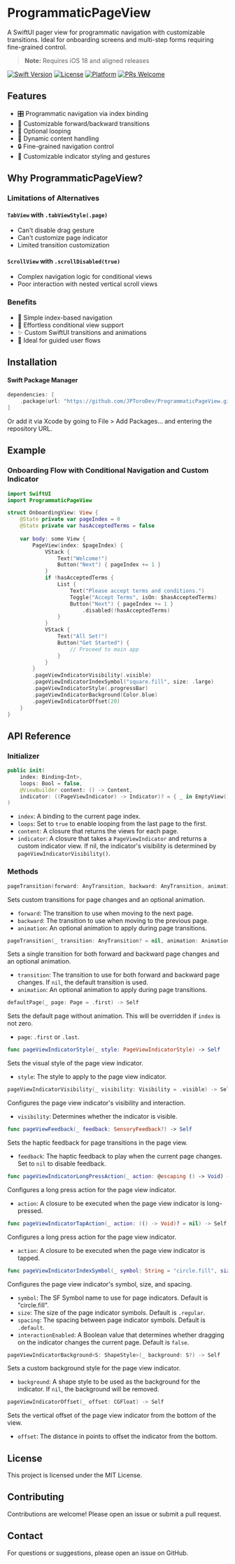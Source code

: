 # ProgrammaticPageView

A SwiftUI pager view for programmatic navigation with customizable transitions. Ideal for onboarding screens and multi-step forms requiring fine-grained control.

> **Note:** Requires iOS 18 and aligned releases

[![Swift Version](https://img.shields.io/badge/Swift-6.0-orange)](https://swift.org)
[![License](https://img.shields.io/badge/License-MIT-yellow.svg)](https://opensource.org/licenses/MIT)
[![Platform](https://img.shields.io/badge/platform-iOS%20%7C%20macOS-lightgrey.svg)](https://developer.apple.com/)
[![PRs Welcome](https://img.shields.io/badge/PRs-welcome-brightgreen.svg)](http://makeapullrequest.com)

## Features

- 🎛️ Programmatic navigation via index binding
- 🔄 Customizable forward/backward transitions
- 🔁 Optional looping
- 🧩 Dynamic content handling
- 🔒 Fine-grained navigation control
- 🎨 Customizable indicator styling and gestures

## Why ProgrammaticPageView?

### Limitations of Alternatives

#### `TabView` with `.tabViewStyle(.page)`
- Can't disable drag gesture
- Can't customize page indicator
- Limited transition customization

#### `ScrollView` with `.scrollDisabled(true)`
- Complex navigation logic for conditional views
- Poor interaction with nested vertical scroll views

### Benefits

- 🚀 Simple index-based navigation
- 🔀 Effortless conditional view support
- ✨ Custom SwiftUI transitions and animations
- 📱 Ideal for guided user flows

## Installation

#### Swift Package Manager

```swift
dependencies: [
    .package(url: "https://github.com/JPToroDev/ProgrammaticPageView.git", from: "1.0.0")
]
```

Or add it via Xcode by going to File > Add Packages… and entering the repository URL.

## Example

### Onboarding Flow with Conditional Navigation and Custom Indicator

```swift
import SwiftUI
import ProgrammaticPageView

struct OnboardingView: View {
    @State private var pageIndex = 0
    @State private var hasAcceptedTerms = false
    
    var body: some View {
        PageView(index: $pageIndex) {
            VStack {
                Text("Welcome!")
                Button("Next") { pageIndex += 1 }
            }
            if !hasAcceptedTerms {
                List {
                    Text("Please accept terms and conditions.")
                    Toggle("Accept Terms", isOn: $hasAcceptedTerms)
                    Button("Next") { pageIndex += 1 }
                        .disabled(!hasAcceptedTerms)
                }
            }
            VStack {
                Text("All Set!")
                Button("Get Started") {
                    // Proceed to main app
                }
            }
        }
        .pageViewIndicatorVisibility(.visible)
        .pageViewIndicatorIndexSymbol("square.fill", size: .large)
        .pageViewIndicatorStyle(.progressBar)
        .pageViewIndicatorBackground(Color.blue)
        .pageViewIndicatorOffset(20)
    }
}
```

## API Reference

### Initializer

```swift
public init(
    index: Binding<Int>,
    loops: Bool = false,
    @ViewBuilder content: () -> Content,
    indicator: ((PageViewIndicator) -> Indicator)? = { _ in EmptyView() }
)
```

- `index`: A binding to the current page index.
- `loops`: Set to `true` to enable looping from the last page to the first.
- `content`: A closure that returns the views for each page.
- `indicator`: A closure that takes a `PageViewIndicator` and returns a custom indicator view. If nil, the indicator's visibility is determined by `pageViewIndicatorVisibility()`.

### Methods

```swift
pageTransition(forward: AnyTransition, backward: AnyTransition, animation: Animation? = .default) -> Self
```

Sets custom transitions for page changes and an optional animation.
- `forward`: The transition to use when moving to the next page.
- `backward`: The transition to use when moving to the previous page.
- `animation`: An optional animation to apply during page transitions.

```swift
pageTransition(_ transition: AnyTransition? = nil, animation: Animation? = .default) -> Self
```

Sets a single transition for both forward and backward page changes and an optional animation.
- `transition`: The transition to use for both forward and backward page changes. If `nil`, the default transition is used.
- `animation`: An optional animation to apply during page transitions.

```swift
defaultPage(_ page: Page = .first) -> Self
```

Sets the default page without animation. This will be overridden if `index` is not zero.
- `page`: `.first` or `.last`.

```swift
func pageViewIndicatorStyle(_ style: PageViewIndicatorStyle) -> Self
```

Sets the visual style of the page view indicator.
  - `style`: The style to apply to the page view indicator.

```swift
pageViewIndicatorVisibility(_ visibility: Visibility = .visible) -> Self
```

Configures the page view indicator's visibility and interaction.
- `visibility`: Determines whether the indicator is visible.

```swift
func pageViewFeedback(_ feedback: SensoryFeedback?) -> Self
```

Sets the haptic feedback for page transitions in the page view.
- `feedback`: The haptic feedback to play when the current page changes. Set to `nil` to disable feedback.

```swift
func pageViewIndicatorLongPressAction(_ action: @escaping () -> Void) -> Self
```

Configures a long press action for the page view indicator.
- `action`: A closure to be executed when the page view indicator is long-pressed.

```swift
func pageViewIndicatorTapAction(_ action: (() -> Void)? = nil) -> Self
```

Configures a long press action for the page view indicator.
- `action`: A closure to be executed when the page view indicator is tapped.

```swift
func pageViewIndicatorIndexSymbol(_ symbol: String = "circle.fill", size: PageViewIndicatorSize = .regular, spacing: PageViewIndicatorSymbolSpacing = .default, interactionEnabled: Bool = false) -> Self
```

Configures the page view indicator's symbol, size, and spacing.
- `symbol`: The SF Symbol name to use for page indicators. Default is "circle.fill".
- `size`: The size of the page indicator symbols. Default is `.regular`.
- `spacing`: The spacing between page indicator symbols. Default is `.default`.
- `interactionEnabled`: A Boolean value that determines whether dragging on the indicator changes the current page. Default is `false`.

```swift
pageViewIndicatorBackground<S: ShapeStyle>(_ background: S?) -> Self
```

Sets a custom background style for the page view indicator.
- `background`: A shape style to be used as the background for the indicator. If `nil`, the background will be removed.

```swift
pageViewIndicatorOffset(_ offset: CGFloat) -> Self
```

Sets the vertical offset of the page view indicator from the bottom of the view.
- `offset`: The distance in points to offset the indicator from the bottom.

## License

This project is licensed under the MIT License.

## Contributing

Contributions are welcome! Please open an issue or submit a pull request.

## Contact

For questions or suggestions, please open an issue on GitHub.
